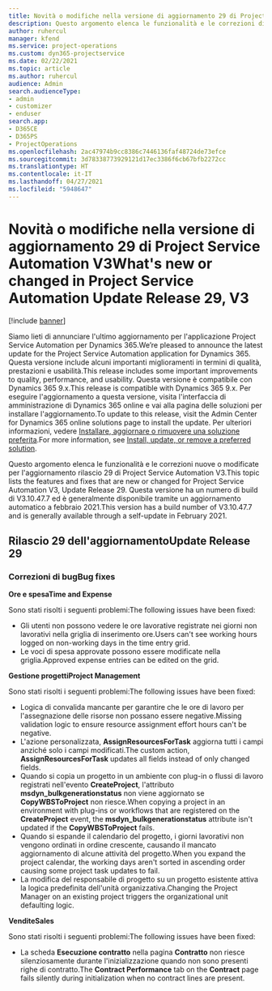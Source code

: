 ```yaml
---
title: Novità o modifiche nella versione di aggiornamento 29 di Project Service Automation V3
description: Questo argomento elenca le funzionalità e le correzioni disponibili nella versione di aggiornamento 29 di Project Service Automation V3.
author: ruhercul
manager: kfend
ms.service: project-operations
ms.custom: dyn365-projectservice
ms.date: 02/22/2021
ms.topic: article
ms.author: ruhercul
audience: Admin
search.audienceType:
- admin
- customizer
- enduser
search.app:
- D365CE
- D365PS
- ProjectOperations
ms.openlocfilehash: 2ac47974b9cc8386c7446136faf48724de73efce
ms.sourcegitcommit: 3d78338773929121d17ec3386f6cb67bfb2272cc
ms.translationtype: HT
ms.contentlocale: it-IT
ms.lasthandoff: 04/27/2021
ms.locfileid: "5948647"
---
```

# <a name="whats-new-or-changed-in-project-service-automation-update-release-29-v3"></a><span data-ttu-id="efff1-103">Novità o modifiche nella versione di aggiornamento 29 di Project Service Automation V3</span><span class="sxs-lookup"><span data-stu-id="efff1-103">What's new or changed in Project Service Automation Update Release 29, V3</span></span>

[!include [banner](../includes/psa-now-project-operations.md)]

<span data-ttu-id="efff1-104">Siamo lieti di annunciare l'ultimo aggiornamento per l'applicazione Project Service Automation per Dynamics 365.</span><span class="sxs-lookup"><span data-stu-id="efff1-104">We’re pleased to announce the latest update for the Project Service Automation application for Dynamics 365.</span></span> <span data-ttu-id="efff1-105">Questa versione include alcuni importanti miglioramenti in termini di qualità, prestazioni e usabilità.</span><span class="sxs-lookup"><span data-stu-id="efff1-105">This release includes some important improvements to quality, performance, and usability.</span></span> <span data-ttu-id="efff1-106">Questa versione è compatibile con Dynamics 365 9.x.</span><span class="sxs-lookup"><span data-stu-id="efff1-106">This release is compatible with Dynamics 365 9.x.</span></span> <span data-ttu-id="efff1-107">Per eseguire l'aggiornamento a questa versione, visita l'interfaccia di amministrazione di Dynamics 365 online e vai alla pagina delle soluzioni per installare l'aggiornamento.</span><span class="sxs-lookup"><span data-stu-id="efff1-107">To update to this release, visit the Admin Center for Dynamics 365 online solutions page to install the update.</span></span> <span data-ttu-id="efff1-108">Per ulteriori informazioni, vedere [Installare, aggiornare o rimuovere una soluzione preferita](/power-platform/admin/install-remove-preferred-solution).</span><span class="sxs-lookup"><span data-stu-id="efff1-108">For more information, see [Install, update, or remove a preferred solution](/power-platform/admin/install-remove-preferred-solution).</span></span>

<span data-ttu-id="efff1-109">Questo argomento elenca le funzionalità e le correzioni nuove o modificate per l'aggiornamento rilascio 29 di Project Service Automation V3.</span><span class="sxs-lookup"><span data-stu-id="efff1-109">This topic lists the features and fixes that are new or changed for Project Service Automation V3, Update Release 29.</span></span> <span data-ttu-id="efff1-110">Questa versione ha un numero di build di V3.10.47.7 ed è generalmente disponibile tramite un aggiornamento automatico a febbraio 2021.</span><span class="sxs-lookup"><span data-stu-id="efff1-110">This version has a build number of V3.10.47.7 and is generally available through a self-update in February 2021.</span></span>

## <a name="update-release-29"></a><span data-ttu-id="efff1-111">Rilascio 29 dell'aggiornamento</span><span class="sxs-lookup"><span data-stu-id="efff1-111">Update Release 29</span></span>

### <a name="bug-fixes"></a><span data-ttu-id="efff1-112">Correzioni di bug</span><span class="sxs-lookup"><span data-stu-id="efff1-112">Bug fixes</span></span>

<span data-ttu-id="efff1-113">**Ore e spesa**</span><span class="sxs-lookup"><span data-stu-id="efff1-113">**Time and Expense**</span></span>

<span data-ttu-id="efff1-114">Sono stati risolti i seguenti problemi:</span><span class="sxs-lookup"><span data-stu-id="efff1-114">The following issues have been fixed:</span></span>

- <span data-ttu-id="efff1-115">Gli utenti non possono vedere le ore lavorative registrate nei giorni non lavorativi nella griglia di inserimento ore.</span><span class="sxs-lookup"><span data-stu-id="efff1-115">Users can't see working hours logged on non-working days in the time entry grid.</span></span>
- <span data-ttu-id="efff1-116">Le voci di spesa approvate possono essere modificate nella griglia.</span><span class="sxs-lookup"><span data-stu-id="efff1-116">Approved expense entries can be edited on the grid.</span></span>

<span data-ttu-id="efff1-117">**Gestione progetti**</span><span class="sxs-lookup"><span data-stu-id="efff1-117">**Project Management**</span></span>

<span data-ttu-id="efff1-118">Sono stati risolti i seguenti problemi:</span><span class="sxs-lookup"><span data-stu-id="efff1-118">The following issues have been fixed:</span></span>

- <span data-ttu-id="efff1-119">Logica di convalida mancante per garantire che le ore di lavoro per l'assegnazione delle risorse non possano essere negative.</span><span class="sxs-lookup"><span data-stu-id="efff1-119">Missing validation logic to ensure resource assignment effort hours can't be negative.</span></span>
- <span data-ttu-id="efff1-120">L'azione personalizzata, **AssignResourcesForTask** aggiorna tutti i campi anziché solo i campi modificati.</span><span class="sxs-lookup"><span data-stu-id="efff1-120">The custom action, **AssignResourcesForTask** updates all fields instead of only changed fields.</span></span>
- <span data-ttu-id="efff1-121">Quando si copia un progetto in un ambiente con plug-in o flussi di lavoro registrati nell'evento **CreateProject**, l'attributo **msdyn_bulkgenerationstatus** non viene aggiornato se **CopyWBSToProject** non riesce.</span><span class="sxs-lookup"><span data-stu-id="efff1-121">When copying a project in an environment with plug-ins or workflows that are registered on the **CreateProject** event, the **msdyn_bulkgenerationstatus** attribute isn't updated if the **CopyWBSToProject** fails.</span></span>
- <span data-ttu-id="efff1-122">Quando si espande il calendario del progetto, i giorni lavorativi non vengono ordinati in ordine crescente, causando il mancato aggiornamento di alcune attività del progetto.</span><span class="sxs-lookup"><span data-stu-id="efff1-122">When you expand the project calendar, the working days aren't sorted in ascending order causing some project task updates to fail.</span></span>
- <span data-ttu-id="efff1-123">La modifica del responsabile di progetto su un progetto esistente attiva la logica predefinita dell'unità organizzativa.</span><span class="sxs-lookup"><span data-stu-id="efff1-123">Changing the Project Manager on an existing project triggers the organizational unit defaulting logic.</span></span>

<span data-ttu-id="efff1-124">**Vendite**</span><span class="sxs-lookup"><span data-stu-id="efff1-124">**Sales**</span></span>

<span data-ttu-id="efff1-125">Sono stati risolti i seguenti problemi:</span><span class="sxs-lookup"><span data-stu-id="efff1-125">The following issues have been fixed:</span></span>

- <span data-ttu-id="efff1-126">La scheda **Esecuzione contratto** nella pagina **Contratto** non riesce silenziosamente durante l'inizializzazione quando non sono presenti righe di contratto.</span><span class="sxs-lookup"><span data-stu-id="efff1-126">The **Contract Performance** tab on the **Contract** page fails silently during initialization when no contract lines are present.</span></span>